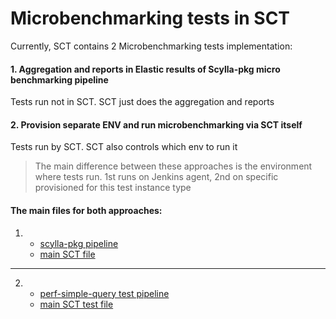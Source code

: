 # Microbenchmarking tests in SCT
Currently, SCT contains 2 Microbenchmarking tests implementation:

#### 1. Aggregation and reports in Elastic results of Scylla-pkg micro benchmarking pipeline
Tests run not in SCT. SCT just does the aggregation and reports

#### 2. Provision separate ENV and run microbenchmarking via SCT itself
Tests run by  SCT. SCT also controls which env to run it

> The main difference between these approaches is the environment where tests run.
1st runs on Jenkins agent, 2nd on specific provisioned for this test instance type

#### The main files for both approaches:
1. - [scylla-pkg pipeline](https://github.com/scylladb/scylla-pkg/blob/next/scripts/jenkins-pipelines/microbenchmarks.jenkinsfile)
    - [main SCT file](../sdcm/microbenchmarking.py)
 ---
2.  - [perf-simple-query test pipeline](../jenkins-pipelines/perf-simple-query.jenkinsfile)
    - [main SCT test file](../microbenchmarking_test.py)
